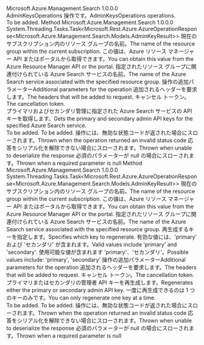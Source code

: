 <Type Name="IAdminKeysOperations" FullName="Microsoft.Azure.Management.Search.IAdminKeysOperations">
  <TypeSignature Language="C#" Value="public interface IAdminKeysOperations" />
  <TypeSignature Language="ILAsm" Value=".class public interface auto ansi abstract IAdminKeysOperations" />
  <TypeSignature Language="DocId" Value="T:Microsoft.Azure.Management.Search.IAdminKeysOperations" />
  <TypeSignature Language="VB.NET" Value="Public Interface IAdminKeysOperations" />
  <TypeSignature Language="F#" Value="type IAdminKeysOperations = interface" />
  <AssemblyInfo>
    <AssemblyName>Microsoft.Azure.Management.Search</AssemblyName>
    <AssemblyVersion>1.0.0.0</AssemblyVersion>
  </AssemblyInfo>
  <Interfaces />
  <Docs>
    <summary>
            <span data-ttu-id="ce270-101">AdminKeysOperations 操作です。</span><span class="sxs-lookup"><span data-stu-id="ce270-101">AdminKeysOperations operations.</span></span>
            </summary>
    <remarks>To be added.</remarks>
  </Docs>
  <Members>
    <Member MemberName="GetWithHttpMessagesAsync">
      <MemberSignature Language="C#" Value="public System.Threading.Tasks.Task&lt;Microsoft.Rest.Azure.AzureOperationResponse&lt;Microsoft.Azure.Management.Search.Models.AdminKeyResult&gt;&gt; GetWithHttpMessagesAsync (string resourceGroupName, string searchServiceName, Microsoft.Azure.Management.Search.Models.SearchManagementRequestOptions searchManagementRequestOptions = null, System.Collections.Generic.Dictionary&lt;string,System.Collections.Generic.List&lt;string&gt;&gt; customHeaders = null, System.Threading.CancellationToken cancellationToken = null);" />
      <MemberSignature Language="ILAsm" Value=".method public hidebysig newslot virtual instance class System.Threading.Tasks.Task`1&lt;class Microsoft.Rest.Azure.AzureOperationResponse`1&lt;class Microsoft.Azure.Management.Search.Models.AdminKeyResult&gt;&gt; GetWithHttpMessagesAsync(string resourceGroupName, string searchServiceName, class Microsoft.Azure.Management.Search.Models.SearchManagementRequestOptions searchManagementRequestOptions, class System.Collections.Generic.Dictionary`2&lt;string, class System.Collections.Generic.List`1&lt;string&gt;&gt; customHeaders, valuetype System.Threading.CancellationToken cancellationToken) cil managed" />
      <MemberSignature Language="DocId" Value="M:Microsoft.Azure.Management.Search.IAdminKeysOperations.GetWithHttpMessagesAsync(System.String,System.String,Microsoft.Azure.Management.Search.Models.SearchManagementRequestOptions,System.Collections.Generic.Dictionary{System.String,System.Collections.Generic.List{System.String}},System.Threading.CancellationToken)" />
      <MemberSignature Language="F#" Value="abstract member GetWithHttpMessagesAsync : string * string * Microsoft.Azure.Management.Search.Models.SearchManagementRequestOptions * System.Collections.Generic.Dictionary&lt;string, System.Collections.Generic.List&lt;string&gt;&gt; * System.Threading.CancellationToken -&gt; System.Threading.Tasks.Task&lt;Microsoft.Rest.Azure.AzureOperationResponse&lt;Microsoft.Azure.Management.Search.Models.AdminKeyResult&gt;&gt;" Usage="iAdminKeysOperations.GetWithHttpMessagesAsync (resourceGroupName, searchServiceName, searchManagementRequestOptions, customHeaders, cancellationToken)" />
      <MemberType>Method</MemberType>
      <AssemblyInfo>
        <AssemblyName>Microsoft.Azure.Management.Search</AssemblyName>
        <AssemblyVersion>1.0.0.0</AssemblyVersion>
      </AssemblyInfo>
      <ReturnValue>
        <ReturnType>System.Threading.Tasks.Task&lt;Microsoft.Rest.Azure.AzureOperationResponse&lt;Microsoft.Azure.Management.Search.Models.AdminKeyResult&gt;&gt;</ReturnType>
      </ReturnValue>
      <Parameters>
        <Parameter Name="resourceGroupName" Type="System.String" />
        <Parameter Name="searchServiceName" Type="System.String" />
        <Parameter Name="searchManagementRequestOptions" Type="Microsoft.Azure.Management.Search.Models.SearchManagementRequestOptions" />
        <Parameter Name="customHeaders" Type="System.Collections.Generic.Dictionary&lt;System.String,System.Collections.Generic.List&lt;System.String&gt;&gt;" />
        <Parameter Name="cancellationToken" Type="System.Threading.CancellationToken" />
      </Parameters>
      <Docs>
        <param name="resourceGroupName">
            <span data-ttu-id="ce270-102">現在のサブスクリプション内のリソース グループの名前。</span><span class="sxs-lookup"><span data-stu-id="ce270-102">The name of the resource group within the current subscription.</span></span>
            <span data-ttu-id="ce270-103">この値は、Azure リソース マネージャー API またはポータルから取得できます。</span><span class="sxs-lookup"><span data-stu-id="ce270-103">You can obtain this value from the Azure Resource Manager API or the portal.</span></span>
            </param>
        <param name="searchServiceName">
            <span data-ttu-id="ce270-104">指定されたリソース グループに関連付けられている Azure Search サービスの名前。</span><span class="sxs-lookup"><span data-stu-id="ce270-104">The name of the Azure Search service associated with the specified resource group.</span></span>
            </param>
        <param name="searchManagementRequestOptions">
            <span data-ttu-id="ce270-105">操作の追加パラメーター</span><span class="sxs-lookup"><span data-stu-id="ce270-105">Additional parameters for the operation</span></span>
            </param>
        <param name="customHeaders">
            <span data-ttu-id="ce270-106">追加されるヘッダーを要求します。</span><span class="sxs-lookup"><span data-stu-id="ce270-106">The headers that will be added to request.</span></span>
            </param>
        <param name="cancellationToken">
            <span data-ttu-id="ce270-107">キャンセル トークン。</span><span class="sxs-lookup"><span data-stu-id="ce270-107">The cancellation token.</span></span>
            </param>
        <summary>
            <span data-ttu-id="ce270-108">プライマリおよびセカンダリ管理に指定された Azure Search サービスの API キーを取得します。</span><span class="sxs-lookup"><span data-stu-id="ce270-108">Gets the primary and secondary admin API keys for the specified Azure Search service.</span></span>
            <see href="https://aka.ms/search-manage" /></summary>
        <returns>To be added.</returns>
        <remarks>To be added.</remarks>
        <exception cref="T:Microsoft.Rest.Azure.CloudException">
            <span data-ttu-id="ce270-109">操作には、無効な状態コードが返された場合にスローされます。</span><span class="sxs-lookup"><span data-stu-id="ce270-109">Thrown when the operation returned an invalid status code</span></span>
            </exception>
        <exception cref="T:Microsoft.Rest.SerializationException">
            <span data-ttu-id="ce270-110">応答をシリアル化を解除できない場合にスローされます。</span><span class="sxs-lookup"><span data-stu-id="ce270-110">Thrown when unable to deserialize the response</span></span>
            </exception>
        <exception cref="T:Microsoft.Rest.ValidationException">
            <span data-ttu-id="ce270-111">必須のパラメーターが null の場合にスローされます。</span><span class="sxs-lookup"><span data-stu-id="ce270-111">Thrown when a required parameter is null</span></span>
            </exception>
      </Docs>
    </Member>
    <Member MemberName="RegenerateWithHttpMessagesAsync">
      <MemberSignature Language="C#" Value="public System.Threading.Tasks.Task&lt;Microsoft.Rest.Azure.AzureOperationResponse&lt;Microsoft.Azure.Management.Search.Models.AdminKeyResult&gt;&gt; RegenerateWithHttpMessagesAsync (string resourceGroupName, string searchServiceName, Microsoft.Azure.Management.Search.Models.AdminKeyKind keyKind, Microsoft.Azure.Management.Search.Models.SearchManagementRequestOptions searchManagementRequestOptions = null, System.Collections.Generic.Dictionary&lt;string,System.Collections.Generic.List&lt;string&gt;&gt; customHeaders = null, System.Threading.CancellationToken cancellationToken = null);" />
      <MemberSignature Language="ILAsm" Value=".method public hidebysig newslot virtual instance class System.Threading.Tasks.Task`1&lt;class Microsoft.Rest.Azure.AzureOperationResponse`1&lt;class Microsoft.Azure.Management.Search.Models.AdminKeyResult&gt;&gt; RegenerateWithHttpMessagesAsync(string resourceGroupName, string searchServiceName, valuetype Microsoft.Azure.Management.Search.Models.AdminKeyKind keyKind, class Microsoft.Azure.Management.Search.Models.SearchManagementRequestOptions searchManagementRequestOptions, class System.Collections.Generic.Dictionary`2&lt;string, class System.Collections.Generic.List`1&lt;string&gt;&gt; customHeaders, valuetype System.Threading.CancellationToken cancellationToken) cil managed" />
      <MemberSignature Language="DocId" Value="M:Microsoft.Azure.Management.Search.IAdminKeysOperations.RegenerateWithHttpMessagesAsync(System.String,System.String,Microsoft.Azure.Management.Search.Models.AdminKeyKind,Microsoft.Azure.Management.Search.Models.SearchManagementRequestOptions,System.Collections.Generic.Dictionary{System.String,System.Collections.Generic.List{System.String}},System.Threading.CancellationToken)" />
      <MemberSignature Language="F#" Value="abstract member RegenerateWithHttpMessagesAsync : string * string * Microsoft.Azure.Management.Search.Models.AdminKeyKind * Microsoft.Azure.Management.Search.Models.SearchManagementRequestOptions * System.Collections.Generic.Dictionary&lt;string, System.Collections.Generic.List&lt;string&gt;&gt; * System.Threading.CancellationToken -&gt; System.Threading.Tasks.Task&lt;Microsoft.Rest.Azure.AzureOperationResponse&lt;Microsoft.Azure.Management.Search.Models.AdminKeyResult&gt;&gt;" Usage="iAdminKeysOperations.RegenerateWithHttpMessagesAsync (resourceGroupName, searchServiceName, keyKind, searchManagementRequestOptions, customHeaders, cancellationToken)" />
      <MemberType>Method</MemberType>
      <AssemblyInfo>
        <AssemblyName>Microsoft.Azure.Management.Search</AssemblyName>
        <AssemblyVersion>1.0.0.0</AssemblyVersion>
      </AssemblyInfo>
      <ReturnValue>
        <ReturnType>System.Threading.Tasks.Task&lt;Microsoft.Rest.Azure.AzureOperationResponse&lt;Microsoft.Azure.Management.Search.Models.AdminKeyResult&gt;&gt;</ReturnType>
      </ReturnValue>
      <Parameters>
        <Parameter Name="resourceGroupName" Type="System.String" />
        <Parameter Name="searchServiceName" Type="System.String" />
        <Parameter Name="keyKind" Type="Microsoft.Azure.Management.Search.Models.AdminKeyKind" />
        <Parameter Name="searchManagementRequestOptions" Type="Microsoft.Azure.Management.Search.Models.SearchManagementRequestOptions" />
        <Parameter Name="customHeaders" Type="System.Collections.Generic.Dictionary&lt;System.String,System.Collections.Generic.List&lt;System.String&gt;&gt;" />
        <Parameter Name="cancellationToken" Type="System.Threading.CancellationToken" />
      </Parameters>
      <Docs>
        <param name="resourceGroupName">
            <span data-ttu-id="ce270-112">現在のサブスクリプション内のリソース グループの名前。</span><span class="sxs-lookup"><span data-stu-id="ce270-112">The name of the resource group within the current subscription.</span></span>
            <span data-ttu-id="ce270-113">この値は、Azure リソース マネージャー API またはポータルから取得できます。</span><span class="sxs-lookup"><span data-stu-id="ce270-113">You can obtain this value from the Azure Resource Manager API or the portal.</span></span>
            </param>
        <param name="searchServiceName">
            <span data-ttu-id="ce270-114">指定されたリソース グループに関連付けられている Azure Search サービスの名前。</span><span class="sxs-lookup"><span data-stu-id="ce270-114">The name of the Azure Search service associated with the specified resource group.</span></span>
            </param>
        <param name="keyKind">
            <span data-ttu-id="ce270-115">再生成するキーを指定します。</span><span class="sxs-lookup"><span data-stu-id="ce270-115">Specifies which key to regenerate.</span></span> <span data-ttu-id="ce270-116">有効な値には、'primary' および 'セカンダリ' が含まれます。</span><span class="sxs-lookup"><span data-stu-id="ce270-116">Valid values include 'primary' and 'secondary'.</span></span> <span data-ttu-id="ce270-117">使用可能な値が含まれます 'primary'、'セカンダリ'。</span><span class="sxs-lookup"><span data-stu-id="ce270-117">Possible values include: 'primary', 'secondary'</span></span>
            </param>
        <param name="searchManagementRequestOptions">
            <span data-ttu-id="ce270-118">操作の追加パラメーター</span><span class="sxs-lookup"><span data-stu-id="ce270-118">Additional parameters for the operation</span></span>
            </param>
        <param name="customHeaders">
            <span data-ttu-id="ce270-119">追加されるヘッダーを要求します。</span><span class="sxs-lookup"><span data-stu-id="ce270-119">The headers that will be added to request.</span></span>
            </param>
        <param name="cancellationToken">
            <span data-ttu-id="ce270-120">キャンセル トークン。</span><span class="sxs-lookup"><span data-stu-id="ce270-120">The cancellation token.</span></span>
            </param>
        <summary>
            <span data-ttu-id="ce270-121">プライマリまたはセカンダリの管理者 API キーを再生成します。</span><span class="sxs-lookup"><span data-stu-id="ce270-121">Regenerates either the primary or secondary admin API key.</span></span> <span data-ttu-id="ce270-122">一度に再生成できるのは 1 つのキーのみです。</span><span class="sxs-lookup"><span data-stu-id="ce270-122">You can only regenerate one key at a time.</span></span>
            <see href="https://aka.ms/search-manage" /></summary>
        <returns>To be added.</returns>
        <remarks>To be added.</remarks>
        <exception cref="T:Microsoft.Rest.Azure.CloudException">
            <span data-ttu-id="ce270-123">操作には、無効な状態コードが返された場合にスローされます。</span><span class="sxs-lookup"><span data-stu-id="ce270-123">Thrown when the operation returned an invalid status code</span></span>
            </exception>
        <exception cref="T:Microsoft.Rest.SerializationException">
            <span data-ttu-id="ce270-124">応答をシリアル化を解除できない場合にスローされます。</span><span class="sxs-lookup"><span data-stu-id="ce270-124">Thrown when unable to deserialize the response</span></span>
            </exception>
        <exception cref="T:Microsoft.Rest.ValidationException">
            <span data-ttu-id="ce270-125">必須のパラメーターが null の場合にスローされます。</span><span class="sxs-lookup"><span data-stu-id="ce270-125">Thrown when a required parameter is null</span></span>
            </exception>
      </Docs>
    </Member>
  </Members>
</Type>